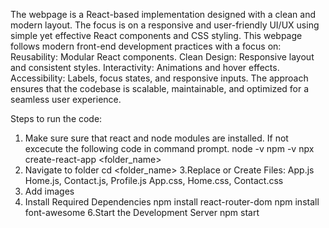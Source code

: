 The webpage is a React-based implementation designed with a clean and modern layout. 
The focus is on a responsive and user-friendly UI/UX using simple yet effective React components and CSS styling.
This webpage follows modern front-end development practices with a focus on:
Reusability: Modular React components.
Clean Design: Responsive layout and consistent styles.
Interactivity: Animations and hover effects.
Accessibility: Labels, focus states, and responsive inputs.
The approach ensures that the codebase is scalable, maintainable, and optimized for a seamless user experience.

Steps to run the code:
1. Make sure sure that react and node modules are installed. If not excecute the following code in command prompt.
   node -v
   npm -v
   npx create-react-app <folder_name>
2. Navigate to folder
   cd <folder_name>
3.Replace or Create Files:
   App.js
   Home.js, Contact.js, Profile.js
   App.css, Home.css, Contact.css
4. Add images
5. Install Required Dependencies
   npm install react-router-dom
   npm install font-awesome
6.Start the Development Server
  npm start




















